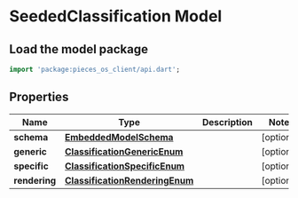 # SeededClassification Model

## Load the model package
```dart
import 'package:pieces_os_client/api.dart';
```

## Properties
Name | Type | Description | Notes
------------ | ------------- | ------------- | -------------
**schema** | [**EmbeddedModelSchema**](EmbeddedModelSchema) |  | [optional] 
**generic** | [**ClassificationGenericEnum**](ClassificationGenericEnum) |  | [optional] 
**specific** | [**ClassificationSpecificEnum**](ClassificationSpecificEnum) |  | [optional] 
**rendering** | [**ClassificationRenderingEnum**](ClassificationRenderingEnum) |  | [optional] 




